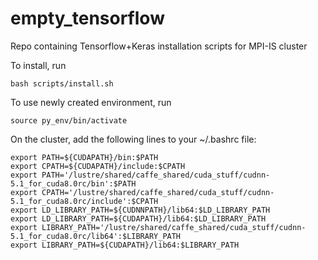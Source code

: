 # empty_tensorflow
Repo containing Tensorflow+Keras installation scripts for MPI-IS cluster

To install, run

	bash scripts/install.sh

To use newly created environment, run

	source py_env/bin/activate
	
On the cluster, add the following lines to your ~/.bashrc file:

	export PATH=${CUDAPATH}/bin:$PATH
	export CPATH=${CUDAPATH}/include:$CPATH
	export PATH='/lustre/shared/caffe_shared/cuda_stuff/cudnn-5.1_for_cuda8.0rc/bin':$PATH
	export CPATH='/lustre/shared/caffe_shared/cuda_stuff/cudnn-5.1_for_cuda8.0rc/include':$CPATH
	export LD_LIBRARY_PATH=${CUDNNPATH}/lib64:$LD_LIBRARY_PATH
	export LD_LIBRARY_PATH=${CUDAPATH}/lib64:$LD_LIBRARY_PATH
	export LIBRARY_PATH='/lustre/shared/caffe_shared/cuda_stuff/cudnn-5.1_for_cuda8.0rc/lib64':$LIBRARY_PATH
	export LIBRARY_PATH=${CUDAPATH}/lib64:$LIBRARY_PATH
